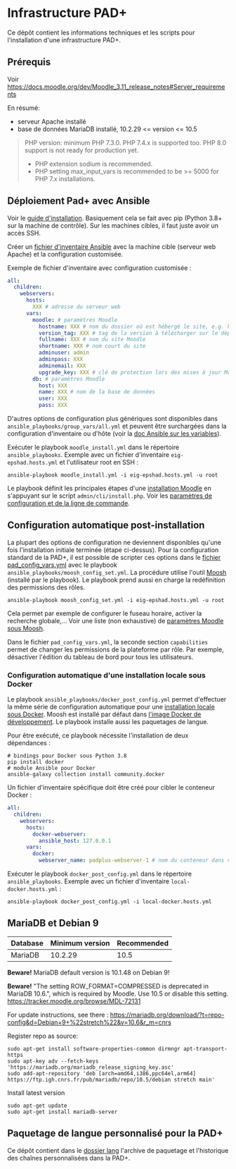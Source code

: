 Infrastructure PAD+
===================

Ce dépôt contient les informations techniques et les scripts pour l'installation d'une infrastructure PAD+.

## Prérequis

Voir https://docs.moodle.org/dev/Moodle_3.11_release_notes#Server_requirements

En résumé:
- serveur Apache installé
- base de données MariaDB installé, 10.2.29 <= version <= 10.5

> PHP version: minimum PHP 7.3.0. PHP 7.4.x is supported too. PHP 8.0 support is not ready for production yet.
> - PHP extension sodium is recommended.
> - PHP setting max_input_vars is recommended to be >= 5000 for PHP 7.x installations.


## Déploiement Pad+ avec Ansible

Voir le [guide d'installation](https://docs.ansible.com/ansible/latest/installation_guide/index.html). Basiquement cela se fait avec pip (Python 3.8+ sur la machine de contrôle). Sur les machines cibles, il faut juste avoir un accès SSH.

Créer un [fichier d'inventaire Ansible](https://docs.ansible.com/ansible/latest/user_guide/intro_inventory.html#intro-inventory) avec la machine cible (serveur web Apache) et la configuration customisée.

Exemple de fichier d'inventaire avec configuration customisée :

```yaml
all:
  children:
    webservers:
      hosts:
        XXX # adresse du serveur web
      vars:
        moodle: # paramètres Moodle
          hostname: XXX # nom du dossier où est hébergé le site, e.g. https://www.<hostname>
          version_tag: XXX # tag de la version à télécharger sur le dépôt git https://github.com/e-PSHAD/PAD
          fullname: XXX # nom du site Moodle
          shortname: XXX # nom court du site
          adminuser: admin
          adminpass: XXX
          adminemail: XXX
          upgrade_key: XXX # clé de protection lors des mises à jour Moodle https://docs.moodle.org/311/en/Upgrade_key
        db: # paramètres Moodle
          host: XXX
          name: XXX # nom de la base de données
          user: XXX
          pass: XXX
```

D'autres options de configuration plus génériques sont disponibles dans `ansible_playbooks/group_vars/all.yml` et peuvent être surchargées dans la configuration d'inventaire ou d'hôte (voir la [doc Ansible sur les variables](https://docs.ansible.com/ansible/latest/user_guide/intro_inventory.html#adding-variables-to-inventory)).

Exécuter le playbook `moodle_install.yml` dans le répertoire `ansible_playbooks`. Exemple avec un fichier d'inventaire `eig-epshad.hosts.yml` et l'utilisateur root en SSH :

```
ansible-playbook moodle_install.yml -i eig-epshad.hosts.yml -u root
```

Le playbook définit les principales étapes d'une [installation Moodle](https://docs.moodle.org/311/en/Installing_Moodle) en s'appuyant sur le script `admin/cli/install.php`. Voir les [paramètres de configuration et de la ligne de commande](./moodle-install-parameters.md).


## Configuration automatique post-installation

La plupart des options de configuration ne deviennent disponibles qu'une fois l'installation initiale terminée (étape ci-dessus). Pour la configuration standard de la PAD+, il est possible de scripter ces options dans le [fichier pad_config_vars.yml](./ansible-playbooks/vars/pad_config_vars.yml) avec le playbook `ansible_playbooks/moosh_config_set.yml`. La procédure utilise l'outil [Moosh](https://moosh-online.com/) (installé par le playbook). Le playbook prend aussi en charge la redéfinition des permissions des rôles.

```
ansible-playbook moosh_config_set.yml -i eig-epshad.hosts.yml -u root
```

Cela permet par exemple de configurer le fuseau horaire, activer la recherche globale,... Voir une liste (non exhaustive) de [paramètres Moodle sous Moosh](./moosh-config.md).

Dans le fichier `pad_config_vars.yml`, la seconde section `capabilities` permet de changer les permissions de la plateforme par rôle. Par exemple, désactiver l'édition du tableau de bord pour tous les utilisateurs.

### Configuration automatique d'une installation locale sous Docker

Le playbook `ansible_playbooks/docker_post_config.yml` permet d'effectuer la même série de configuration automatique pour une [installation locale sous Docker](https://e-pshad.github.io/pad-doc/developpement/setup-local). Moosh est installé par défaut dans [l'image Docker de développement](https://github.com/e-PSHAD/PAD/blob/pad-main/dev_assets/docker/Dockerfile.pad_dev). Le playbook installe aussi les paquetages de langue.

Pour être exécuté, ce playbook nécessite l'installation de deux dépendances :

```shell
# bindings pour Docker sous Python 3.8
pip install docker
# module Ansible pour Docker
ansible-galaxy collection install community.docker
```

Un fichier d'inventaire spécifique doit être créé pour cibler le conteneur Docker :

```yaml
all:
  children:
    webservers:
      hosts:
        docker-webserver:
          ansible_host: 127.0.0.1
      vars:
        docker:
          webserver_name: padplus-webserver-1 # nom du conteneur dans votre projet docker-compose local
```

Exécuter le playbook `docker_post_config.yml` dans le répertoire `ansible_playbooks`. Exemple avec un fichier d'inventaire `local-docker.hosts.yml` :

```
ansible-playbook docker_post_config.yml -i local-docker.hosts.yml
```

## MariaDB et Debian 9

| Database 	| Minimum version 	| Recommended |
|-----------|-------------------|-------------|
| MariaDB 	| 10.2.29           | 10.5        |

**Beware!** MariaDB default version is 10.1.48 on Debian 9!

**Beware!** "The setting ROW_FORMAT=COMPRESSED is deprecated in MariaDB 10.6.", which is required by Moodle. Use 10.5 or disable this setting. https://tracker.moodle.org/browse/MDL-72131

For update instructions, see there : https://mariadb.org/download/?t=repo-config&d=Debian+9+%22stretch%22&v=10.6&r_m=cnrs

Register repo as source:
```
sudo apt-get install software-properties-common dirmngr apt-transport-https
sudo apt-key adv --fetch-keys 'https://mariadb.org/mariadb_release_signing_key.asc'
sudo add-apt-repository 'deb [arch=amd64,i386,ppc64el,arm64] https://ftp.igh.cnrs.fr/pub/mariadb/repo/10.5/debian stretch main'
```

Install latest version
```
sudo apt-get update
sudo apt-get install mariadb-server
```

## Paquetage de langue personnalisé pour la PAD+

Ce dépôt contient dans le [dossier lang](lang/) l'archive de paquetage et l'historique des chaînes personnalisées dans la PAD+.
